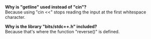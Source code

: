 **Why is "getline" used instead of "cin"?**  
Because using "cin <<" stops reading the input at the first whitespace character.

**Why is the library "bits/stdc++.h" included?**  
Because that's where the function "reverse()" is defined.
